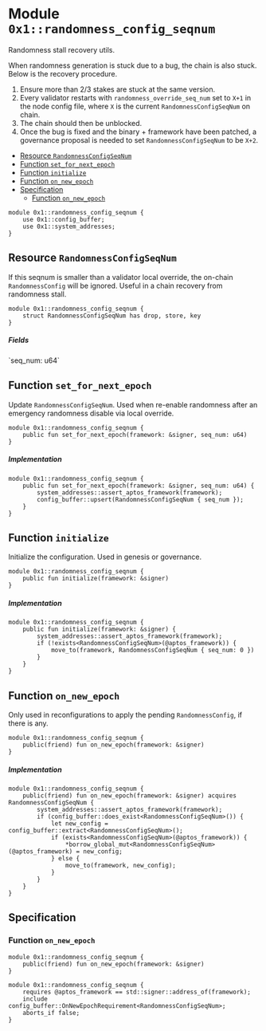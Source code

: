 
<a id="0x1_randomness_config_seqnum"></a>

# Module `0x1::randomness_config_seqnum`

Randomness stall recovery utils.

When randomness generation is stuck due to a bug, the chain is also stuck. Below is the recovery procedure.
1. Ensure more than 2/3 stakes are stuck at the same version.
1. Every validator restarts with `randomness_override_seq_num` set to `X+1` in the node config file,
where `X` is the current `RandomnessConfigSeqNum` on chain.
1. The chain should then be unblocked.
1. Once the bug is fixed and the binary &#43; framework have been patched,
a governance proposal is needed to set `RandomnessConfigSeqNum` to be `X+2`.


-  [Resource `RandomnessConfigSeqNum`](#0x1_randomness_config_seqnum_RandomnessConfigSeqNum)
-  [Function `set_for_next_epoch`](#0x1_randomness_config_seqnum_set_for_next_epoch)
-  [Function `initialize`](#0x1_randomness_config_seqnum_initialize)
-  [Function `on_new_epoch`](#0x1_randomness_config_seqnum_on_new_epoch)
-  [Specification](#@Specification_0)
    -  [Function `on_new_epoch`](#@Specification_0_on_new_epoch)


```move
module 0x1::randomness_config_seqnum {
    use 0x1::config_buffer;
    use 0x1::system_addresses;
}
```


<a id="0x1_randomness_config_seqnum_RandomnessConfigSeqNum"></a>

## Resource `RandomnessConfigSeqNum`

If this seqnum is smaller than a validator local override, the on&#45;chain `RandomnessConfig` will be ignored.
Useful in a chain recovery from randomness stall.


```move
module 0x1::randomness_config_seqnum {
    struct RandomnessConfigSeqNum has drop, store, key
}
```


##### Fields


<dl>
<dt>
`seq_num: u64`
</dt>
<dd>

</dd>
</dl>


<a id="0x1_randomness_config_seqnum_set_for_next_epoch"></a>

## Function `set_for_next_epoch`

Update `RandomnessConfigSeqNum`.
Used when re&#45;enable randomness after an emergency randomness disable via local override.


```move
module 0x1::randomness_config_seqnum {
    public fun set_for_next_epoch(framework: &signer, seq_num: u64)
}
```


##### Implementation


```move
module 0x1::randomness_config_seqnum {
    public fun set_for_next_epoch(framework: &signer, seq_num: u64) {
        system_addresses::assert_aptos_framework(framework);
        config_buffer::upsert(RandomnessConfigSeqNum { seq_num });
    }
}
```


<a id="0x1_randomness_config_seqnum_initialize"></a>

## Function `initialize`

Initialize the configuration. Used in genesis or governance.


```move
module 0x1::randomness_config_seqnum {
    public fun initialize(framework: &signer)
}
```


##### Implementation


```move
module 0x1::randomness_config_seqnum {
    public fun initialize(framework: &signer) {
        system_addresses::assert_aptos_framework(framework);
        if (!exists<RandomnessConfigSeqNum>(@aptos_framework)) {
            move_to(framework, RandomnessConfigSeqNum { seq_num: 0 })
        }
    }
}
```


<a id="0x1_randomness_config_seqnum_on_new_epoch"></a>

## Function `on_new_epoch`

Only used in reconfigurations to apply the pending `RandomnessConfig`, if there is any.


```move
module 0x1::randomness_config_seqnum {
    public(friend) fun on_new_epoch(framework: &signer)
}
```


##### Implementation


```move
module 0x1::randomness_config_seqnum {
    public(friend) fun on_new_epoch(framework: &signer) acquires RandomnessConfigSeqNum {
        system_addresses::assert_aptos_framework(framework);
        if (config_buffer::does_exist<RandomnessConfigSeqNum>()) {
            let new_config = config_buffer::extract<RandomnessConfigSeqNum>();
            if (exists<RandomnessConfigSeqNum>(@aptos_framework)) {
                *borrow_global_mut<RandomnessConfigSeqNum>(@aptos_framework) = new_config;
            } else {
                move_to(framework, new_config);
            }
        }
    }
}
```


<a id="@Specification_0"></a>

## Specification


<a id="@Specification_0_on_new_epoch"></a>

### Function `on_new_epoch`


```move
module 0x1::randomness_config_seqnum {
    public(friend) fun on_new_epoch(framework: &signer)
}
```



```move
module 0x1::randomness_config_seqnum {
    requires @aptos_framework == std::signer::address_of(framework);
    include config_buffer::OnNewEpochRequirement<RandomnessConfigSeqNum>;
    aborts_if false;
}
```
